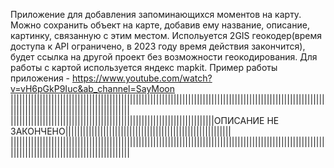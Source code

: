Приложение для добавления запоминающихся моментов на карту. Можно сохранить объект на карте, добавив ему название, описание, картинку, связанную с этим местом. 
Испольуется 2GIS геокодер(время доступа к API ограничено, в 2023 году время действия закончится), будет ссылка на другой проект без возможности геокодирования. Для
работы с картой используется яндекс mapkit.
Пример работы приложения - https://www.youtube.com/watch?v=vH6pGkP9Iuc&ab_channel=SayMoon
|||||||||||||||||||||||||||||||||||||||||||||||||||||||||||||||||||||||||||||||||||||||||||||||||||||||||||||||||||||||||||||||||||||||||||||||||||||
||||||||||||||||||||||||||||||||||||||||||||||||||||||||||||||||||||||ОПИСАНИЕ НЕ ЗАКОНЧЕНО|||||||||||||||||||||||||||||||||||||||||||||||||||||||||
|||||||||||||||||||||||||||||||||||||||||||||||||||||||||||||||||||||||||||||||||||||||||||||||||||||||||||||||||||||||||||||||||||||||||||||||||||||
